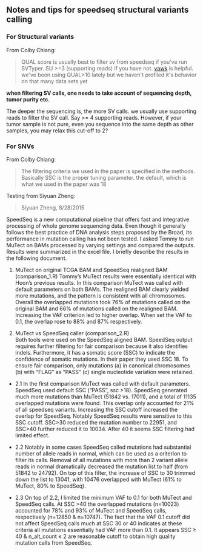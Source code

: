 ## Notes and tips for speedseq structural variants calling

### For Structural variants
From Colby Chiang:
> QUAL score is usually best to filter sv from speedseq if you've run SVTyper. SU >=3 (supporting reads) if you have not. 
[vawk](https://github.com/cc2qe/vawk) is helpful.
> we've been using QUAL>10 lately but we haven't profiled it's behavior on that many data sets yet


**when filtering SV calls, one needs to take account of sequencing depth, tumor purity etc.**

The deeper the sequencing is, the more SV calls. we usually use supporting reads to filter the SV call. Say >= 4 supporting reads. However, if your tumor sample is not pure, even you sequence into the same depth as other samples, you may relax this cut-off to 2?

### For SNVs
From Colby Chiang:  
>The filtering criteria we used in the paper is specified in the methods. Basically SSC is the proper tuning parameter. the default, which is what we used in the paper was 18  

Testing from Siyuan Zheng:
>Siyuan Zheng, 8/28/2015

SpeedSeq is a new computational pipeline that offers fast and integrative processing of whole genome sequencing data. Even though it generally follows the best practice of DNA analysis steps proposed by the Broad, its performance in mutation calling has not been tested. I asked Tommy to run MuTect on BAMs processed by varying settings and compared the outputs. Results were summarized in the excel file. I briefly describe the results in the following document.  

1.	MuTect on original TCGA BAM and SpeedSeq realigned BAM (comparison_1.R)
Tommy’s MuTect results were essentially identical with Hoon’s previous results. In this comparison MuTect was called with default parameters on both BAMs. The realigned BAM clearly yielded more mutations, and the pattern is consistent with all chromosomes. Overall the overlapped mutations took 76% of mutations called on the original BAM and 66% of mutations called on the realigned BAM. Increasing the VAF criterion led to higher overlap. When set the VAF to 0.1, the overlap rose to 88% and 87% respectively.  

2.	MuTect vs SpeedSeq caller (comparison_2.R)  
Both tools were used on the SpeedSeq aligned BAM. SpeedSeq output requires further filtering for fair comparison because it also identifies indels. Furthermore, it has a somatic score (SSC) to indicate the confidence of somatic mutations. In their paper they used SSC 18. To ensure fair comparison, only mutations (a) in canonical chromosomes (b) with “FLAG” as “PASS” (c) single nucleotide variation were retained.   

+ 2.1	In the first comparison MuTect was called with default parameters. SpeedSeq used default SSC (“PASS”, ssc >18). SpeedSeq generated much more mutations than MuTect (51842 vs. 17011), and a total of 11135 overlapped mutations were found. This overlap only accounted for 21% of all speedseq variants. Increasing the SSC cutoff increased the overlap for SpeedSeq. Notably SpeedSeq results were sensitive to this SSC cutoff. SSC>30 reduced the mutation number to 22951, and SSC>40 further reduced it to 10034. After 40 it seems SSC filtering had limited effect.   

+ 2.2	Notably in some cases SpeedSeq called mutations had substantial number of allele reads in normal, which can be used as a criterion to filter its calls. Removal of all mutations with more than 2 variant allele reads in normal dramatically decreased the mutation list to half (from 51842 to 24792). On top of this filter, the increase of SSC to 30 trimmed down the list to 13041, with 10476 overlapped with MuTect (61% to MuTect, 80% to SpeedSeq).   

+ 2.3	On top of 2.2, I limited the minimum VAF to 0.1 for both MuTect and SpeedSeq calls. At SSC >40 the overlapped mutations (n=10023) accounted for 78% and 93% of MuTect and SpeedSeq calls, respectively (n=12850 & n=10747). The fact that the VAF 0.1 cutoff did not affect SpeedSeq calls much at SSC 30 or 40 indicates at these criteria all mutations essentially had VAF more than 0.1. It appears SSC ≥ 40 & n_alt_count ≤ 2 are reasonable cutoff to obtain high quality mutation calls from SpeedSeq. 
